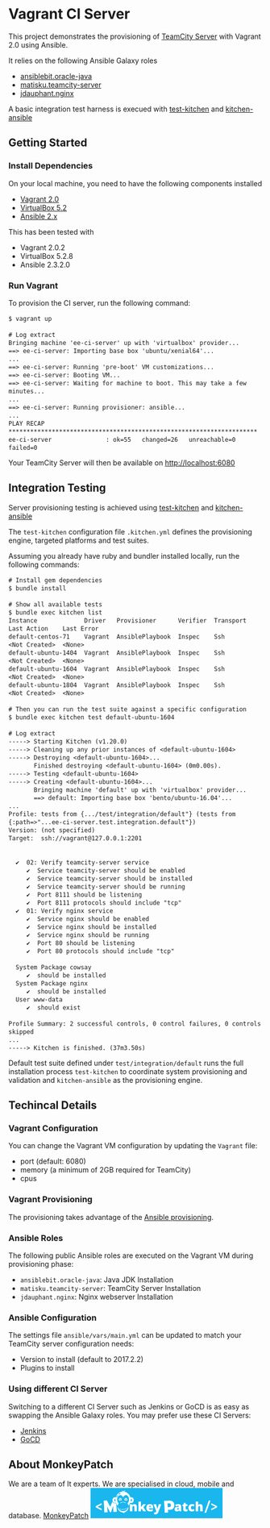 # Vagrant CI Server

This project demonstrates the provisioning of [TeamCity Server](https://www.jetbrains.com/teamcity) with Vagrant 2.0 using Ansible.

It relies on the following Ansible Galaxy roles
- [ansiblebit.oracle-java](https://galaxy.ansible.com/ansiblebit/oracle-java)
- [matisku.teamcity-server](https://galaxy.ansible.com/matisku/teamcity-server)
- [jdauphant.nginx](https://galaxy.ansible.com/jdauphant/nginx)

A basic integration test harness is execued with [test-kitchen](https://github.com/test-kitchen/test-kitchen) and [kitchen-ansible](https://github.com/neillturner/kitchen-ansible)

## Getting Started

### Install Dependencies
On your local machine, you need to have the following components installed
- [Vagrant 2.0](https://www.vagrantup.com/downloads.html)
- [VirtualBox 5.2](https://www.virtualbox.org/wiki/Downloads)
- [Ansible 2.x](http://docs.ansible.com/ansible/latest/intro_installation.html)

This has been tested with
- Vagrant 2.0.2
- VirtualBox 5.2.8
- Ansible 2.3.2.0

### Run Vagrant
To provision the CI server, run the following command:
```
$ vagrant up

# Log extract
Bringing machine 'ee-ci-server' up with 'virtualbox' provider...
==> ee-ci-server: Importing base box 'ubuntu/xenial64'...
...
==> ee-ci-server: Running 'pre-boot' VM customizations...
==> ee-ci-server: Booting VM...
==> ee-ci-server: Waiting for machine to boot. This may take a few minutes...
...
==> ee-ci-server: Running provisioner: ansible...
...
PLAY RECAP *********************************************************************
ee-ci-server               : ok=55   changed=26   unreachable=0    failed=0
```

Your TeamCity Server will then be available on [http://localhost:6080](http://localhost:6080)

## Integration Testing
Server provisioning testing is achieved using [test-kitchen](https://github.com/test-kitchen/test-kitchen) and [kitchen-ansible](https://github.com/neillturner/kitchen-ansible)

The `test-kitchen` configuration file `.kitchen.yml` defines the provisioning engine, targeted platforms and test suites.

Assuming you already have ruby and bundler installed locally, run the following commands:
```
# Install gem dependencies
$ bundle install

# Show all available tests
$ bundle exec kitchen list
Instance             Driver   Provisioner      Verifier  Transport  Last Action    Last Error
default-centos-71    Vagrant  AnsiblePlaybook  Inspec    Ssh        <Not Created>  <None>
default-ubuntu-1404  Vagrant  AnsiblePlaybook  Inspec    Ssh        <Not Created>  <None>
default-ubuntu-1604  Vagrant  AnsiblePlaybook  Inspec    Ssh        <Not Created>  <None>
default-ubuntu-1804  Vagrant  AnsiblePlaybook  Inspec    Ssh        <Not Created>  <None>

# Then you can run the test suite against a specific configuration
$ bundle exec kitchen test default-ubuntu-1604

# Log extract
-----> Starting Kitchen (v1.20.0)
-----> Cleaning up any prior instances of <default-ubuntu-1604>
-----> Destroying <default-ubuntu-1604>...
       Finished destroying <default-ubuntu-1604> (0m0.00s).
-----> Testing <default-ubuntu-1604>
-----> Creating <default-ubuntu-1604>...
       Bringing machine 'default' up with 'virtualbox' provider...
       ==> default: Importing base box 'bento/ubuntu-16.04'...
...
Profile: tests from {.../test/integration/default"} (tests from {:path=>"...ee-ci-server.test.integration.default"})
Version: (not specified)
Target:  ssh://vagrant@127.0.0.1:2201


  ✔  02: Verify teamcity-server service
     ✔  Service teamcity-server should be enabled
     ✔  Service teamcity-server should be installed
     ✔  Service teamcity-server should be running
     ✔  Port 8111 should be listening
     ✔  Port 8111 protocols should include "tcp"
  ✔  01: Verify nginx service
     ✔  Service nginx should be enabled
     ✔  Service nginx should be installed
     ✔  Service nginx should be running
     ✔  Port 80 should be listening
     ✔  Port 80 protocols should include "tcp"

  System Package cowsay
     ✔  should be installed
  System Package nginx
     ✔  should be installed
  User www-data
     ✔  should exist

Profile Summary: 2 successful controls, 0 control failures, 0 controls skipped
...
-----> Kitchen is finished. (37m3.50s)
```

Default test suite defined under `test/integration/default` runs the full installation process `test-kitchen` to coordinate system provisioning and validation and `kitchen-ansible` as the provisioning engine.

## Techincal Details

### Vagrant Configuration
You can change the Vagrant VM configuration by updating the `Vagrant` file:
- port (default: 6080)
- memory (a minimum of 2GB required for TeamCity)
- cpus

### Vagrant Provisioning
The provisioning takes advantage of the [Ansible provisioning](https://www.vagrantup.com/docs/provisioning/ansible.html).

### Ansible Roles
The following public Ansible roles are executed on the Vagrant VM during provisioning phase:
- `ansiblebit.oracle-java`: Java JDK Installation
- `matisku.teamcity-server`: TeamCity Server Installation
- `jdauphant.nginx`: Nginx webserver Installation

### Ansible Configuration
The settings file `ansible/vars/main.yml` can be updated to match your TeamCity server configuration needs:
- Version to install (default to 2017.2.2)
- Plugins to install

### Using different CI Server
Switching to a different CI Server such as Jenkins or GoCD is as easy as swapping the Ansible Galaxy roles.
You may prefer use these CI Servers:
- [Jenkins](https://galaxy.ansible.com/geerlingguy/jenkins)
- [GoCD](https://galaxy.ansible.com/ansible-city/gocd_server)

## About MonkeyPatch
We are a team of It experts. We are specialised in cloud, mobile and database.
[MonkeyPatch](http://www.monkeypatch.io/en)
![monkeypatch](mkp.png)
